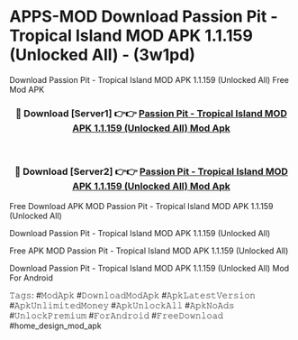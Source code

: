 # APPS-MOD Download Passion Pit - Tropical Island MOD APK 1.1.159 (Unlocked All) - (3w1pd)
Download Passion Pit - Tropical Island MOD APK 1.1.159 (Unlocked All) Free Mod APK

<div align="center">
<h3>🔴 Download [Server1] 👉👉 <a href="https://apk-comot.site?title=Passion_Pit_-_Tropical_Island_MOD_APK_1.1.159_(Unlocked_All)">Passion Pit - Tropical Island MOD APK 1.1.159 (Unlocked All) Mod Apk</a></h3><br>

<h3>🔴 Download [Server2] 👉👉 <a href="https://apk-comot.site?title=Passion_Pit_-_Tropical_Island_MOD_APK_1.1.159_(Unlocked_All)">Passion Pit - Tropical Island MOD APK 1.1.159 (Unlocked All) Mod Apk</a></h3>
</div>


Free Download APK MOD Passion Pit - Tropical Island MOD APK 1.1.159 (Unlocked All)

Download Passion Pit - Tropical Island MOD APK 1.1.159 (Unlocked All) 

Free APK MOD Passion Pit - Tropical Island MOD APK 1.1.159 (Unlocked All) 

Download Passion Pit - Tropical Island MOD APK 1.1.159 (Unlocked All) Mod For Android

𝚃𝚊𝚐𝚜: #𝙼𝚘𝚍𝙰𝚙𝚔 #𝙳𝚘𝚠𝚗𝚕𝚘𝚊𝚍𝙼𝚘𝚍𝙰𝚙𝚔 #𝙰𝚙𝚔𝙻𝚊𝚝𝚎𝚜𝚝𝚅𝚎𝚛𝚜𝚒𝚘𝚗 #𝙰𝚙𝚔𝚄𝚗𝚕𝚒𝚖𝚒𝚝𝚎𝚍𝙼𝚘𝚗𝚎𝚢 #𝙰𝚙𝚔𝚄𝚗𝚕𝚘𝚌𝚔𝙰𝚕𝚕 #𝙰𝚙𝚔𝙽𝚘𝙰𝚍𝚜 #𝚄𝚗𝚕𝚘𝚌𝚔𝙿𝚛𝚎𝚖𝚒𝚞𝚖 #𝙵𝚘𝚛𝙰𝚗𝚍𝚛𝚘𝚒𝚍 #𝙵𝚛𝚎𝚎𝙳𝚘𝚠𝚗𝚕𝚘𝚊𝚍 #home_design_mod_apk